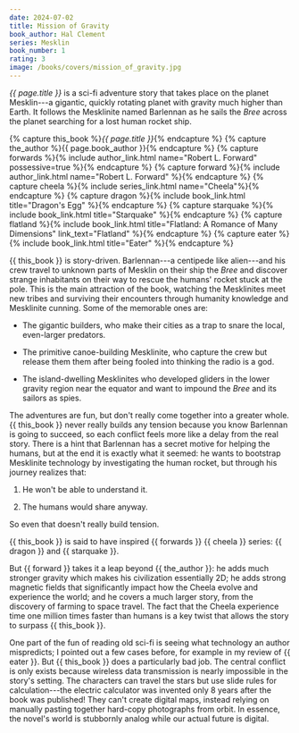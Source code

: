 ```yaml
---
date: 2024-07-02
title: Mission of Gravity
book_author: Hal Clement
series: Mesklin
book_number: 1
rating: 3
image: /books/covers/mission_of_gravity.jpg
---
```


<cite class="book-title">{{ page.title }}</cite> is a sci-fi adventure story
that takes place on the planet Mesklin---a gigantic, quickly rotating planet
with gravity much higher than Earth. It follows the Mesklinite named Barlennan
as he sails the _Bree_ across the planet searching for a lost human rocket
ship.

{% capture this_book %}<cite class="book-title">{{ page.title }}</cite>{% endcapture %}
{% capture the_author %}<span class="author-name">{{ page.book_author }}</span>{% endcapture %}
{% capture forwards %}{% include author_link.html name="Robert L. Forward" possessive=true %}{% endcapture %}
{% capture forward %}{% include author_link.html name="Robert L. Forward" %}{% endcapture %}
{% capture cheela %}{% include series_link.html name="Cheela"%}{% endcapture %}
{% capture dragon %}{% include book_link.html title="Dragon's Egg" %}{% endcapture %}
{% capture starquake %}{% include book_link.html title="Starquake" %}{% endcapture %}
{% capture flatland %}{% include book_link.html title="Flatland: A Romance of Many Dimensions" link_text="Flatland" %}{% endcapture %}
{% capture eater %}{% include book_link.html title="Eater" %}{% endcapture %}

{{ this_book }} is story-driven. Barlennan---a centipede like alien---and his crew
travel to unknown parts of Mesklin on their ship the _Bree_ and discover
strange inhabitants on their way to rescue the humans' rocket stuck at the
pole. This is the main attraction of the book, watching the Mesklinites meet
new tribes and surviving their encounters through humanity knowledge and
Mesklinite cunning. Some of the memorable ones are:

- The gigantic builders, who make their cities as a trap to snare the local,
  even-larger predators.

- The primitive canoe-building Mesklinite, who capture the crew but release
  them them after being fooled into thinking the radio is a god.

- The island-dwelling Mesklinites who developed gliders in the lower gravity
  region near the equator and want to impound the _Bree_ and its sailors as
  spies.

The adventures are fun, but don't really come together into a greater whole.
{{ this_book }} never really builds any tension because you know Barlennan is
going to succeed, so each conflict feels more like a delay from the real
story. There is a hint that Barlennan has a secret motive for helping the
humans, but at the end it is exactly what it seemed: he wants to bootstrap
Mesklinite technology by investigating the human rocket, but through his
journey realizes that:

1. He won't be able to understand it.

2. The humans would share anyway.

So even that doesn't really build tension.

{{ this_book }} is said to have inspired {{ forwards }} {{ cheela }} series: {{
dragon }} and {{ starquake }}.

But {{ forward }} takes it a leap beyond {{ the_author }}: he adds much
stronger gravity which makes his civilization essentially 2D; he adds strong
magnetic fields that significantly impact how the Cheela evolve and experience
the world; and he covers a much larger story, from the discovery of farming to
space travel. The fact that the Cheela experience time one million times
faster than humans is a key twist that allows the story to surpass {{
this_book }}.

One part of the fun of reading old sci-fi is seeing what technology an author
mispredicts; I pointed out a few cases before, for example in my review of {{
eater }}. But {{ this_book }} does a particularly bad job. The central
conflict is only exists because wireless data transmission is nearly
impossible in the story's setting. The characters can travel the stars but use
slide rules for calculation---the electric calculator was invented only 8
years after the book was published! They can't create digital maps, instead
relying on manually pasting together hard-copy photographs from orbit. In
essence, the novel's world is stubbornly analog while our actual future is
digital.
